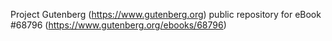 Project Gutenberg (https://www.gutenberg.org) public repository for
eBook #68796 (https://www.gutenberg.org/ebooks/68796)
